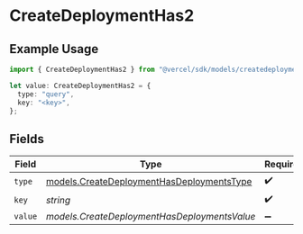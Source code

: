 # CreateDeploymentHas2

## Example Usage

```typescript
import { CreateDeploymentHas2 } from "@vercel/sdk/models/createdeploymentop.js";

let value: CreateDeploymentHas2 = {
  type: "query",
  key: "<key>",
};
```

## Fields

| Field                                                                                        | Type                                                                                         | Required                                                                                     | Description                                                                                  |
| -------------------------------------------------------------------------------------------- | -------------------------------------------------------------------------------------------- | -------------------------------------------------------------------------------------------- | -------------------------------------------------------------------------------------------- |
| `type`                                                                                       | [models.CreateDeploymentHasDeploymentsType](../models/createdeploymenthasdeploymentstype.md) | :heavy_check_mark:                                                                           | N/A                                                                                          |
| `key`                                                                                        | *string*                                                                                     | :heavy_check_mark:                                                                           | N/A                                                                                          |
| `value`                                                                                      | *models.CreateDeploymentHasDeploymentsValue*                                                 | :heavy_minus_sign:                                                                           | N/A                                                                                          |
